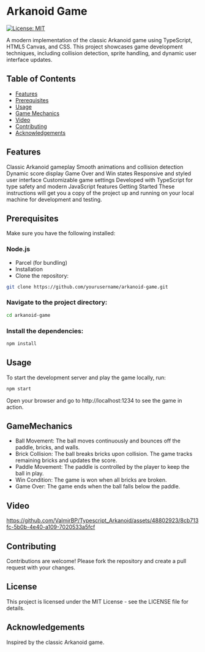 # Arkanoid Game

[![License: MIT](https://img.shields.io/badge/License-MIT-yellow.svg)](https://github.com/ValmirBP/Typescript_Arkanoid/blob/main/LICENSE)

A modern implementation of the classic Arkanoid game using TypeScript, HTML5 Canvas, and CSS. This project showcases game development techniques, 
including collision detection, sprite handling, and dynamic user interface updates.

## Table of Contents
- [Features](#Features)
- [Prerequisites](#Prerequisites)
- [Usage](#Usage)
- [Game Mechanics](#GameMechanics)
- [Video](#Video)
- [Contributing](#Contributing)
- [Acknowledgements](#Acknowledgements)

## Features
Classic Arkanoid gameplay
Smooth animations and collision detection
Dynamic score display
Game Over and Win states
Responsive and styled user interface
Customizable game settings
Developed with TypeScript for type safety and modern JavaScript features
Getting Started
These instructions will get you a copy of the project up and running on your local machine for development and testing.

## Prerequisites
Make sure you have the following installed:

### Node.js
- Parcel (for bundling)
- Installation
- Clone the repository:

```bash
git clone https://github.com/yourusername/arkanoid-game.git
```
### Navigate to the project directory:

```bash
cd arkanoid-game
```
### Install the dependencies:

```bash
npm install
```
## Usage
To start the development server and play the game locally, run:

```bash
npm start
```
Open your browser and go to http://localhost:1234 to see the game in action.

## GameMechanics

- Ball Movement: The ball moves continuously and bounces off the paddle, bricks, and walls.
- Brick Collision: The ball breaks bricks upon collision. The game tracks remaining bricks and updates the score.
- Paddle Movement: The paddle is controlled by the player to keep the ball in play.
- Win Condition: The game is won when all bricks are broken.
- Game Over: The game ends when the ball falls below the paddle.

## Video



https://github.com/ValmirBP/Typescript_Arkanoid/assets/48802923/8cb713fc-5b0b-4e40-a109-7020533a5fcf



## Contributing
Contributions are welcome! Please fork the repository and create a pull request with your changes.


## License
This project is licensed under the MIT License - see the LICENSE file for details.

## Acknowledgements
Inspired by the classic Arkanoid game.
